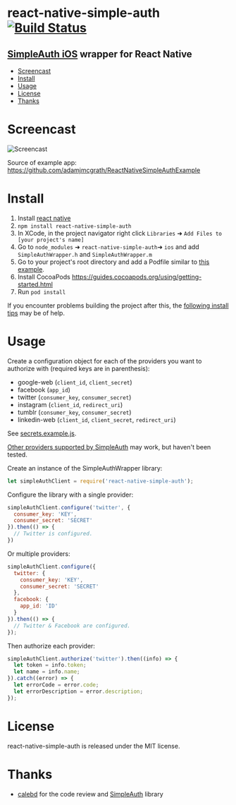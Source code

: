 # react-native-simple-auth [![Build Status](https://travis-ci.org/adamjmcgrath/react-native-simple-auth.svg?branch=chore%2Frelease-tasks)](https://travis-ci.org/adamjmcgrath/react-native-simple-auth)
## [SimpleAuth iOS](https://github.com/calebd/SimpleAuth) wrapper for React Native

  * [Screencast](#screencast)
  * [Install](#install)
  * [Usage](#usage)
  * [License](#license)
  * [Thanks](#thanks)

Screencast
==========

![Screencast](https://raw.githubusercontent.com/adamjmcgrath/react-native-simple-auth/master/screencast.gif)

Source of example app: https://github.com/adamjmcgrath/ReactNativeSimpleAuthExample

Install
=======
1. Install [react native](https://facebook.github.io/react-native/docs/getting-started.html#quick-start)
2. `npm install react-native-simple-auth`
3. In XCode, in the project navigator right click `Libraries` ➜ `Add Files to [your project's name]`
4. Go to `node_modules` ➜ `react-native-simple-auth`➜ `ios` and add `SimpleAuthWrapper.h` and `SimpleAuthWrapper.m`
5. Go to your project's root directory and add a Podfile similar to [this example](https://github.com/adamjmcgrath/ReactNativeSimpleAuthExample/blob/master/Podfile).
6. Install CocoaPods https://guides.cocoapods.org/using/getting-started.html
7. Run `pod install`

If you encounter problems building the project after this, the [following install tips](https://github.com/adamjmcgrath/react-native-simple-auth/issues/14) may be of help.

Usage
=====

Create a configuration object for each of the providers you want to authorize with (required keys are in parenthesis):

 - google-web (`client_id`, `client_secret`)
 - facebook (`app_id`)
 - twitter (`consumer_key`, `consumer_secret`)
 - instagram (`client_id`, `redirect_uri`)
 - tumblr (`consumer_key`, `consumer_secret`)
 - linkedin-web (`client_id`, `client_secret`, `redirect_uri`)

See [secrets.example.js](https://github.com/adamjmcgrath/ReactNativeSimpleAuthExample/blob/master/secrets.example.js).

[Other providers supported by SimpleAuth](https://github.com/calebd/SimpleAuth#simpleauth) may work, but haven't been tested.

Create an instance of the SimpleAuthWrapper library:

```javascript
let simpleAuthClient = require('react-native-simple-auth');
```

Configure the library with a single provider:

```javascript
simpleAuthClient.configure('twitter', {
  consumer_key: 'KEY',
  consumer_secret: 'SECRET'
}).then(() => {
  // Twitter is configured.
})
```

Or multiple providers:

```javascript
simpleAuthClient.configure({
  twitter: {
    consumer_key: 'KEY',
    consumer_secret: 'SECRET'
  },
  facebook: {
    app_id: 'ID'
  }
}).then(() => {
  // Twitter & Facebook are configured.
});
```

Then authorize each provider:

```javascript
simpleAuthClient.authorize('twitter').then((info) => {
  let token = info.token;
  let name = info.name;
}).catch((error) => {
  let errorCode = error.code;
  let errorDescription = error.description;
});
```

License
=======

react-native-simple-auth is released under the MIT license.

Thanks
======

- [calebd](https://github.com/calebd) for the code review and [SimpleAuth](https://github.com/calebd/SimpleAuth) library
